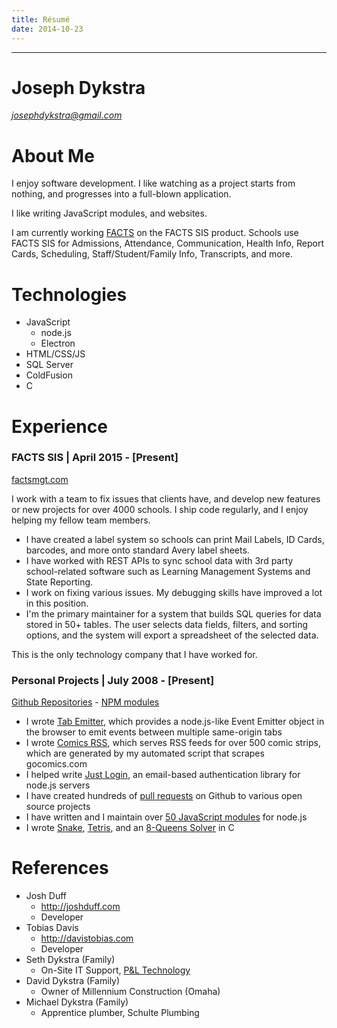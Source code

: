 ```yaml
---
title: Résumé
date: 2014-10-23
---
```


<style>
@media print {
	article > h1.title,
	article > hr {
		display: none;
	}
}
</style>

-----

# Joseph Dykstra

[*josephdykstra@gmail.com*](mailto:josephdykstra@gmail.com)

# About Me

I enjoy software development. I like watching as a project starts from nothing, and progresses into a full-blown application.

I like writing JavaScript modules, and websites.

I am currently working [FACTS](https://factsmgt.com/administration/student-information-system/) on the FACTS SIS product.  Schools use FACTS SIS for Admissions, Attendance, Communication, Health Info, Report Cards, Scheduling, Staff/Student/Family Info, Transcripts, and more.

# Technologies

- JavaScript
	- node.js
	- Electron
- HTML/CSS/JS
- SQL Server
- ColdFusion
- C

# Experience

### FACTS SIS | April 2015 - [Present]

<!--
April 6, 2015
-->

[factsmgt.com](https://factsmgt.com/)

I work with a team to fix issues that clients have, and develop new features or new projects for over 4000 schools. I ship code regularly, and I enjoy helping my fellow team members.

- I have created a label system so schools can print Mail Labels, ID Cards, barcodes, and more onto standard Avery label sheets.
- I have worked with REST APIs to sync school data with 3rd party school-related software such as Learning Management Systems and State Reporting.
- I work on fixing various issues. My debugging skills have improved a lot in this position.
- I'm the primary maintainer for a system that builds SQL queries for data stored in 50+ tables.  The user selects data fields, filters, and sorting options, and the system will export a spreadsheet of the selected data.

This is the only technology company that I have worked for.

### Personal Projects | July 2008 - [Present]

[Github Repositories](https://github.com/ArtskydJ?tab=repositories) - [NPM modules](http://npmjs.org/~artskydj)

- I wrote [Tab Emitter](https://artskydj.github.io/tab-emitter/), which provides a node.js-like Event Emitter object in the browser to emit events between multiple same-origin tabs
- I wrote [Comics RSS](http://www.comicsrss.com), which serves RSS feeds for over 500 comic strips, which are generated by my automated script that scrapes gocomics.com
- I helped write [Just Login](http://justlogin.xyz/), an email-based authentication library for node.js servers
- I have created hundreds of [pull requests](https://github.com/pulls?utf8=%E2%9C%93&q=is%3Apr+author%3AArtskydJ+) on Github to various open source projects
- I have written and I maintain over [50 JavaScript modules](http://npmjs.org/~artskydj) for node.js
- I wrote [Snake](https://github.com/ArtskydJ/snake), [Tetris](https://github.com/ArtskydJ/tetris), and an [8-Queens Solver](https://github.com/ArtskydJ/eight-queens) in C

# References

- Josh Duff
	- http://joshduff.com
	- Developer
- Tobias Davis
	- http://davistobias.com
	- Developer
- Seth Dykstra (Family)
	- On-Site IT Support, [P&L Technology](http://www.pltechnology.com/)
- David Dykstra (Family)
	- Owner of Millennium Construction (Omaha)
- Michael Dykstra (Family)
	- Apprentice plumber, Schulte Plumbing
